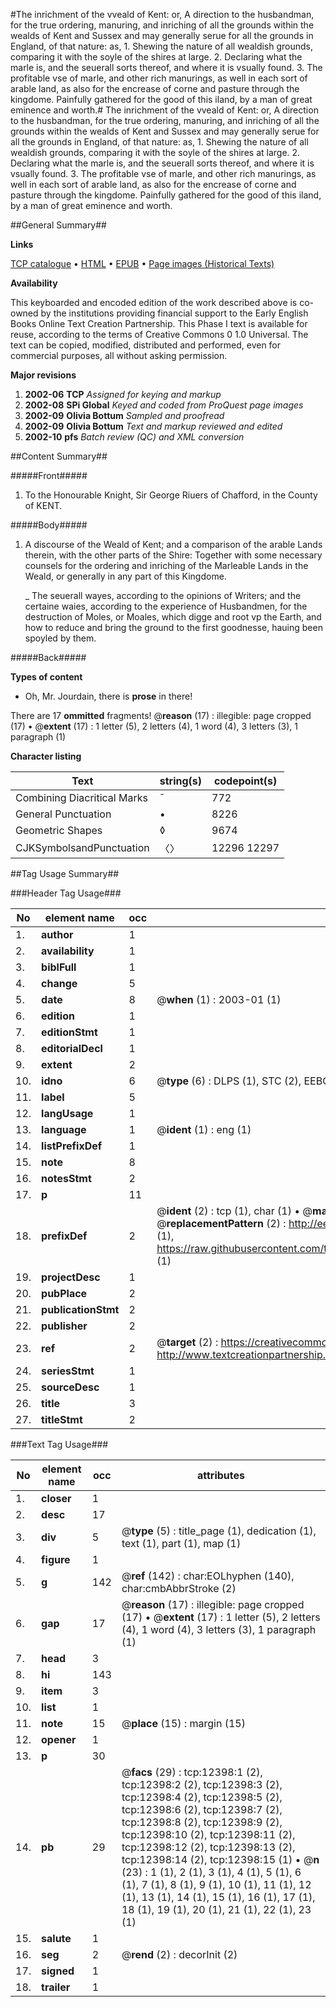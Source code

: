 #The inrichment of the vveald of Kent: or, A direction to the husbandman, for the true ordering, manuring, and inriching of all the grounds within the wealds of Kent and Sussex and may generally serue for all the grounds in England, of that nature: as, 1. Shewing the nature of all wealdish grounds, comparing it with the soyle of the shires at large. 2. Declaring what the marle is, and the seuerall sorts thereof, and where it is vsually found. 3. The profitable vse of marle, and other rich manurings, as well in each sort of arable land, as also for the encrease of corne and pasture through the kingdome. Painfully gathered for the good of this iland, by a man of great eminence and worth.#
The inrichment of the vveald of Kent: or, A direction to the husbandman, for the true ordering, manuring, and inriching of all the grounds within the wealds of Kent and Sussex and may generally serue for all the grounds in England, of that nature: as, 1. Shewing the nature of all wealdish grounds, comparing it with the soyle of the shires at large. 2. Declaring what the marle is, and the seuerall sorts thereof, and where it is vsually found. 3. The profitable vse of marle, and other rich manurings, as well in each sort of arable land, as also for the encrease of corne and pasture through the kingdome. Painfully gathered for the good of this iland, by a man of great eminence and worth.

##General Summary##

**Links**

[TCP catalogue](http://www.ota.ox.ac.uk/tcp/)  • 
[HTML](http://tei.it.ox.ac.uk/tcp/Texts-HTML/free/A06/A06937.html)  • 
[EPUB](http://tei.it.ox.ac.uk/tcp/Texts-EPUB/free/A06/A06937.epub) • 
[Page images (Historical Texts)](https://data.historicaltexts.jisc.ac.uk/view?pubId=eebo-99847365e&pageId=eebo-99847365e-12398-1)

**Availability**

This keyboarded and encoded edition of the
	       work described above is co-owned by the institutions
	       providing financial support to the Early English Books
	       Online Text Creation Partnership. This Phase I text is
	       available for reuse, according to the terms of Creative
	       Commons 0 1.0 Universal. The text can be copied,
	       modified, distributed and performed, even for
	       commercial purposes, all without asking permission.

**Major revisions**

1. __2002-06__ __TCP__ *Assigned for keying and markup*
1. __2002-08__ __SPi Global__ *Keyed and coded from ProQuest page images*
1. __2002-09__ __Olivia Bottum__ *Sampled and proofread*
1. __2002-09__ __Olivia Bottum__ *Text and markup reviewed and edited*
1. __2002-10__ __pfs__ *Batch review (QC) and XML conversion*

##Content Summary##

#####Front#####

1. To the Honourable Knight, Sir George Riuers of Chafford, in the County of KENT.

#####Body#####

1. A discourse of the Weald of Kent; and a comparison of the arable Lands therein, with the other parts of the Shire: Together with some necessary counsels for the ordering and inriching of the Marleable Lands in the Weald, or generally in any part of this Kingdome.

    _ The seuerall wayes, according to the opinions of Writers; and the certaine waies, according to the experience of Husbandmen, for the destruction of Moles, or Moales, which digge and root vp the Earth, and how to reduce and bring the ground to the first goodnesse, hauing been spoyled by them.

#####Back#####

**Types of content**

  * Oh, Mr. Jourdain, there is **prose** in there!

There are 17 **ommitted** fragments! 
 @__reason__ (17) : illegible: page cropped (17)  •  @__extent__ (17) : 1 letter (5), 2 letters (4), 1 word (4), 3 letters (3), 1 paragraph (1)

**Character listing**


|Text|string(s)|codepoint(s)|
|---|---|---|
|Combining             Diacritical Marks|̄|772|
|General Punctuation|•|8226|
|Geometric Shapes|◊|9674|
|CJKSymbolsandPunctuation|〈〉|12296 12297|

##Tag Usage Summary##

###Header Tag Usage###

|No|element name|occ|attributes|
|---|---|---|---|
|1.|__author__|1||
|2.|__availability__|1||
|3.|__biblFull__|1||
|4.|__change__|5||
|5.|__date__|8| @__when__ (1) : 2003-01 (1)|
|6.|__edition__|1||
|7.|__editionStmt__|1||
|8.|__editorialDecl__|1||
|9.|__extent__|2||
|10.|__idno__|6| @__type__ (6) : DLPS (1), STC (2), EEBO-CITATION (1), PROQUEST (1), VID (1)|
|11.|__label__|5||
|12.|__langUsage__|1||
|13.|__language__|1| @__ident__ (1) : eng (1)|
|14.|__listPrefixDef__|1||
|15.|__note__|8||
|16.|__notesStmt__|2||
|17.|__p__|11||
|18.|__prefixDef__|2| @__ident__ (2) : tcp (1), char (1)  •  @__matchPattern__ (2) : ([0-9\-]+):([0-9IVX]+) (1), (.+) (1)  •  @__replacementPattern__ (2) : http://eebo.chadwyck.com/downloadtiff?vid=$1&page=$2 (1), https://raw.githubusercontent.com/textcreationpartnership/Texts/master/tcpchars.xml#$1 (1)|
|19.|__projectDesc__|1||
|20.|__pubPlace__|2||
|21.|__publicationStmt__|2||
|22.|__publisher__|2||
|23.|__ref__|2| @__target__ (2) : https://creativecommons.org/publicdomain/zero/1.0/ (1), http://www.textcreationpartnership.org/docs/. (1)|
|24.|__seriesStmt__|1||
|25.|__sourceDesc__|1||
|26.|__title__|3||
|27.|__titleStmt__|2||


###Text Tag Usage###

|No|element name|occ|attributes|
|---|---|---|---|
|1.|__closer__|1||
|2.|__desc__|17||
|3.|__div__|5| @__type__ (5) : title_page (1), dedication (1), text (1), part (1), map (1)|
|4.|__figure__|1||
|5.|__g__|142| @__ref__ (142) : char:EOLhyphen (140), char:cmbAbbrStroke (2)|
|6.|__gap__|17| @__reason__ (17) : illegible: page cropped (17)  •  @__extent__ (17) : 1 letter (5), 2 letters (4), 1 word (4), 3 letters (3), 1 paragraph (1)|
|7.|__head__|3||
|8.|__hi__|143||
|9.|__item__|3||
|10.|__list__|1||
|11.|__note__|15| @__place__ (15) : margin (15)|
|12.|__opener__|1||
|13.|__p__|30||
|14.|__pb__|29| @__facs__ (29) : tcp:12398:1 (2), tcp:12398:2 (2), tcp:12398:3 (2), tcp:12398:4 (2), tcp:12398:5 (2), tcp:12398:6 (2), tcp:12398:7 (2), tcp:12398:8 (2), tcp:12398:9 (2), tcp:12398:10 (2), tcp:12398:11 (2), tcp:12398:12 (2), tcp:12398:13 (2), tcp:12398:14 (2), tcp:12398:15 (1)  •  @__n__ (23) : 1 (1), 2 (1), 3 (1), 4 (1), 5 (1), 6 (1), 7 (1), 8 (1), 9 (1), 10 (1), 11 (1), 12 (1), 13 (1), 14 (1), 15 (1), 16 (1), 17 (1), 18 (1), 19 (1), 20 (1), 21 (1), 22 (1), 23 (1)|
|15.|__salute__|1||
|16.|__seg__|2| @__rend__ (2) : decorInit (2)|
|17.|__signed__|1||
|18.|__trailer__|1||
